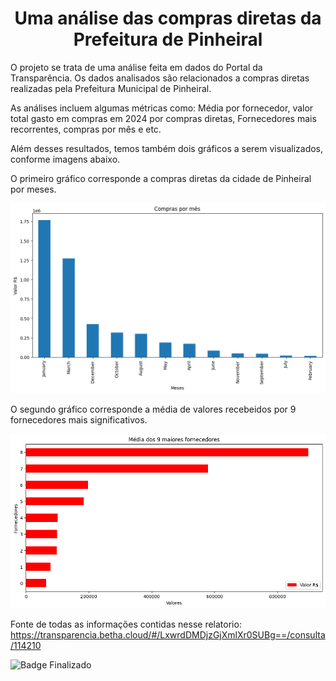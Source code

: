 <h1 align="center">Uma análise das compras diretas da Prefeitura de Pinheiral</h1>

<p>O projeto se trata de uma análise feita em dados do Portal da Transparência. Os dados analisados são relacionados a compras diretas realizadas pela Prefeitura Municipal de Pinheiral. 

As análises incluem algumas métricas como: Média por fornecedor, valor total gasto em compras em 2024 por compras diretas, Fornecedores mais recorrentes, compras por mês e etc. 

Além desses resultados, temos também dois gráficos a serem visualizados, conforme imagens abaixo.

O primeiro gráfico corresponde a compras diretas da cidade de Pinheiral por meses.

![Um gráfico de barras corresponde a compras diretas da cidade de pínheiral por meses](/grafico1.png)

O segundo gráfico corresponde a média de valores recebeidos por 9 fornecedores mais significativos.

![Um gráfico de barras corresponde a média de valores recebeidos por 9 fornecedores mais significativos](/grafico2.png)


Fonte de todas as informações contidas nesse relatorio: https://transparencia.betha.cloud/#/LxwrdDMDjzGjXmlXr0SUBg==/consulta/114210

![Badge Finalizado](http://img.shields.io/static/v1?label=STATUS&message=FINALIZADO%20&color=BLUE&style=for-the-badge)

